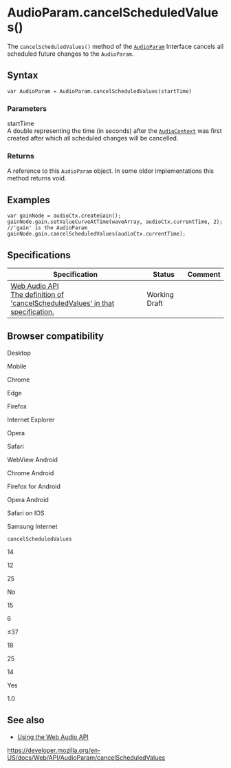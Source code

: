 # AudioParam.cancelScheduledValues()

The `cancelScheduledValues()` method of the [`AudioParam`](../audioparam) Interface cancels all scheduled future changes to the `AudioParam`.

## Syntax

    var AudioParam = AudioParam.cancelScheduledValues(startTime)

### Parameters

startTime  
A double representing the time (in seconds) after the [`AudioContext`](../audiocontext) was first created after which all scheduled changes will be cancelled.

### Returns

A reference to this `AudioParam` object. In some older implementations this method returns void.

## Examples

    var gainNode = audioCtx.createGain();
    gainNode.gain.setValueCurveAtTime(waveArray, audioCtx.currentTime, 2); //'gain' is the AudioParam
    gainNode.gain.cancelScheduledValues(audioCtx.currentTime);

## Specifications

<table><thead><tr class="header"><th>Specification</th><th>Status</th><th>Comment</th></tr></thead><tbody><tr class="odd"><td><a href="https://webaudio.github.io/web-audio-api/#dom-audioparam-cancelscheduledvalues">Web Audio API<br />
<span class="small">The definition of 'cancelScheduledValues' in that specification.</span></a></td><td><span class="spec-wd">Working Draft</span></td><td></td></tr></tbody></table>

## Browser compatibility

Desktop

Mobile

Chrome

Edge

Firefox

Internet Explorer

Opera

Safari

WebView Android

Chrome Android

Firefox for Android

Opera Android

Safari on IOS

Samsung Internet

`cancelScheduledValues`

14

12

25

No

15

6

≤37

18

25

14

Yes

1.0

## See also

- [Using the Web Audio API](../web_audio_api/using_web_audio_api)

<a href="https://developer.mozilla.org/en-US/docs/Web/API/AudioParam/cancelScheduledValues" class="_attribution-link">https://developer.mozilla.org/en-US/docs/Web/API/AudioParam/cancelScheduledValues</a>
